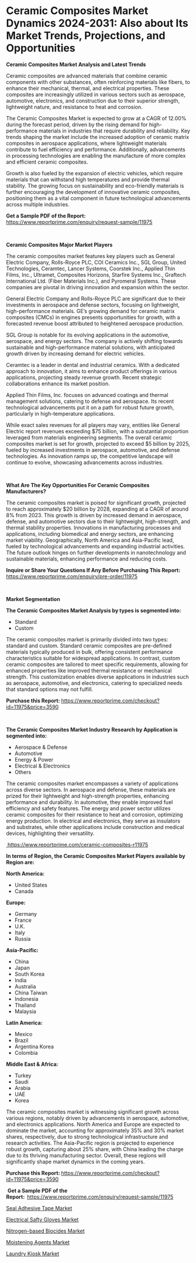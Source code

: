 <p><h1>Ceramic Composites Market Dynamics 2024-2031: Also about Its Market Trends, Projections, and Opportunities</h1></p><p><strong>Ceramic Composites Market Analysis and Latest Trends</strong></p>
<p><p>Ceramic composites are advanced materials that combine ceramic components with other substances, often reinforcing materials like fibers, to enhance their mechanical, thermal, and electrical properties. These composites are increasingly utilized in various sectors such as aerospace, automotive, electronics, and construction due to their superior strength, lightweight nature, and resistance to heat and corrosion. </p><p>The Ceramic Composites Market is expected to grow at a CAGR of 12.00% during the forecast period, driven by the rising demand for high-performance materials in industries that require durability and reliability. Key trends shaping the market include the increased adoption of ceramic matrix composites in aerospace applications, where lightweight materials contribute to fuel efficiency and performance. Additionally, advancements in processing technologies are enabling the manufacture of more complex and efficient ceramic composites. </p><p>Growth is also fueled by the expansion of electric vehicles, which require materials that can withstand high temperatures and provide thermal stability. The growing focus on sustainability and eco-friendly materials is further encouraging the development of innovative ceramic composites, positioning them as a vital component in future technological advancements across multiple industries.</p></p>
<p><strong>Get a Sample PDF of the Report:&nbsp;</strong> <a href="https://www.reportprime.com/enquiry/request-sample/11975">https://www.reportprime.com/enquiry/request-sample/11975</a></p>
<p>&nbsp;</p>
<p><strong>Ceramic Composites Major Market Players</strong></p>
<p><p>The ceramic composites market features key players such as General Electric Company, Rolls-Royce PLC, COI Ceramics Inc., SGL Group, United Technologies, Ceramtec, Lancer Systems, Coorstek Inc., Applied Thin Films, Inc., Ultramet, Composites Horizons, Starfire Systems Inc., Graftech International Ltd. (Fiber Materials Inc.), and Pyromeral Systems. These companies are pivotal in driving innovation and expansion within the sector.</p><p>General Electric Company and Rolls-Royce PLC are significant due to their investments in aerospace and defense sectors, focusing on lightweight, high-performance materials. GE’s growing demand for ceramic matrix composites (CMCs) in engines presents opportunities for growth, with a forecasted revenue boost attributed to heightened aerospace production.</p><p>SGL Group is notable for its evolving applications in the automotive, aerospace, and energy sectors. The company is actively shifting towards sustainable and high-performance material solutions, with anticipated growth driven by increasing demand for electric vehicles.</p><p>Ceramtec is a leader in dental and industrial ceramics. With a dedicated approach to innovation, it aims to enhance product offerings in various applications, projecting steady revenue growth. Recent strategic collaborations enhance its market position.</p><p>Applied Thin Films, Inc. focuses on advanced coatings and thermal management solutions, catering to defense and aerospace. Its recent technological advancements put it on a path for robust future growth, particularly in high-temperature applications.</p><p>While exact sales revenues for all players may vary, entities like General Electric report revenues exceeding $75 billion, with a substantial proportion leveraged from materials engineering segments. The overall ceramic composites market is set for growth, projected to exceed $5 billion by 2025, fueled by increased investments in aerospace, automotive, and defense technologies. As innovation ramps up, the competitive landscape will continue to evolve, showcasing advancements across industries.</p></p>
<p>&nbsp;</p>
<p><strong>What Are The Key Opportunities For Ceramic Composites Manufacturers?</strong></p>
<p><p>The ceramic composites market is poised for significant growth, projected to reach approximately $20 billion by 2028, expanding at a CAGR of around 8% from 2023. This growth is driven by increased demand in aerospace, defense, and automotive sectors due to their lightweight, high-strength, and thermal stability properties. Innovations in manufacturing processes and applications, including biomedical and energy sectors, are enhancing market viability. Geographically, North America and Asia-Pacific lead, fueled by technological advancements and expanding industrial activities. The future outlook hinges on further developments in nanotechnology and sustainable materials, enhancing performance and reducing costs.</p></p>
<p><strong>Inquire or Share Your Questions If Any Before Purchasing This Report:</strong> <a href="https://www.reportprime.com/enquiry/pre-order/11975">https://www.reportprime.com/enquiry/pre-order/11975</a></p>
<p>&nbsp;</p>
<p><strong>Market Segmentation</strong></p>
<p><strong>The Ceramic Composites Market Analysis by types is segmented into:</strong></p>
<p><ul><li>Standard</li><li>Custom</li></ul></p>
<p><p>The ceramic composites market is primarily divided into two types: standard and custom. Standard ceramic composites are pre-defined materials typically produced in bulk, offering consistent performance characteristics suitable for widespread applications. In contrast, custom ceramic composites are tailored to meet specific requirements, allowing for enhanced properties like improved thermal resistance or mechanical strength. This customization enables diverse applications in industries such as aerospace, automotive, and electronics, catering to specialized needs that standard options may not fulfill.</p></p>
<p><strong>Purchase this Report:&nbsp;</strong><a href="https://www.reportprime.com/checkout?id=11975&price=3590">https://www.reportprime.com/checkout?id=11975&price=3590</a></p>
<p>&nbsp;</p>
<p><strong>The Ceramic Composites Market Industry Research by Application is segmented into:</strong></p>
<p><ul><li>Aerospace & Defense</li><li>Automotive</li><li>Energy & Power</li><li>Electrical & Electronics</li><li>Others</li></ul></p>
<p><p>The ceramic composites market encompasses a variety of applications across diverse sectors. In aerospace and defense, these materials are prized for their lightweight and high-strength properties, enhancing performance and durability. In automotive, they enable improved fuel efficiency and safety features. The energy and power sector utilizes ceramic composites for their resistance to heat and corrosion, optimizing energy production. In electrical and electronics, they serve as insulators and substrates, while other applications include construction and medical devices, highlighting their versatility.</p></p>
<p><a href="https://www.reportprime.com/ceramic-composites-r11975">&nbsp;https://www.reportprime.com/ceramic-composites-r11975</a></p>
<p><strong>In terms of Region, the Ceramic Composites Market Players available by Region are:</strong></p>
<p>
    <p> <strong> North America: </strong>
        <ul>
            <li>United States</li>
            <li>Canada</li>
        </ul>
        </p> 
    <p> <strong> Europe: </strong>
        <ul>
            <li>Germany</li>
            <li>France</li>
            <li>U.K.</li>
            <li>Italy</li>
            <li>Russia</li>
        </ul>
        </p> 
    <p> <strong> Asia-Pacific: </strong>
        <ul>
            <li>China</li>
            <li>Japan</li>
            <li>South Korea</li>
            <li>India</li>
            <li>Australia</li>
            <li>China Taiwan</li>
            <li>Indonesia</li>
            <li>Thailand</li>
            <li>Malaysia</li>
        </ul>
        </p> 
    <p> <strong> Latin America: </strong>
        <ul>
            <li>Mexico</li>
            <li>Brazil</li>
            <li>Argentina Korea</li>
            <li>Colombia</li>
        </ul>
        </p> 
    <p> <strong> Middle East & Africa: </strong>
        <ul>
            <li>Turkey</li>
            <li>Saudi</li>
            <li>Arabia</li>
            <li>UAE</li>
            <li>Korea</li>
        </ul>
    </p>
    </p>
<p><p>The ceramic composites market is witnessing significant growth across various regions, notably driven by advancements in aerospace, automotive, and electronics applications. North America and Europe are expected to dominate the market, accounting for approximately 35% and 30% market shares, respectively, due to strong technological infrastructure and research activities. The Asia-Pacific region is projected to experience robust growth, capturing about 25% share, with China leading the charge due to its thriving manufacturing sector. Overall, these regions will significantly shape market dynamics in the coming years.</p></p>
<p><strong>Purchase this Report: </strong><a href="https://www.reportprime.com/checkout?id=11975&price=3590">https://www.reportprime.com/checkout?id=11975&price=3590</a></p>
<p>&nbsp;<strong>Get a Sample PDF of the Report:&nbsp;&nbsp;</strong><a href="https://www.reportprime.com/enquiry/request-sample/11975">https://www.reportprime.com/enquiry/request-sample/11975</a></p>
<p><strong></strong></p>
<p><p><a href="https://github.com/mharielmesa/Market-Research-Report-List-4/blob/main/seal-adhesive-tape-market.md">Seal Adhesive Tape Market</a></p><p><a href="https://issuu.com/reportprime-2/docs/electrical-safty-gloves-market-size_81f903d5e4c839">Electrical Safty Gloves Market</a></p><p><a href="https://issuu.com/reportprime-2/docs/nitrogen-based-biocides-market-size_aa742230381469">Nitrogen-based Biocides Market</a></p><p><a href="https://github.com/dringals/Market-Research-Report-List-5/blob/main/moistening-agents-market.md">Moistening Agents Market</a></p><p><a href="https://medium.com/@ashlybednar/global-laundry-kiosk-market-size-and-market-trends-analysis-by-regional-outlook-competitive-0381df2ddba5">Laundry Kiosk Market</a></p></p>